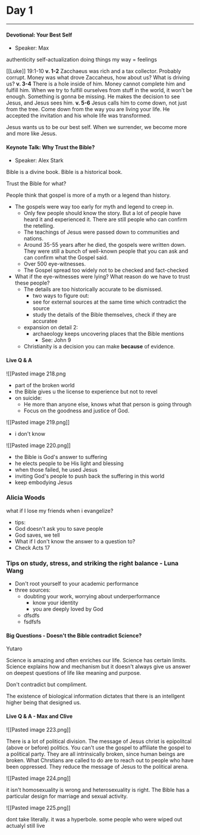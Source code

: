 # Day 1
---
#### Devotional: Your Best Self
- Speaker: Max

authenticity
self-actualization
doing things my way = feelings

[[Luke]] 19:1-10
**v. 1-2** Zacchaeus was rich and a tax collector. Probably corrupt. Money was what drove Zaccaheus, how about us? What is driving us?
**v. 3-4** There is a hole inside of him. Money cannot complete him and fulfill him. When we try to fulfill ourselves from stuff in the world, it won't be enough. Something is gonna be missing. He makes the decision to see Jesus, and Jesus sees him.
**v. 5-6** Jesus calls him to come down, not just from the tree. Come down from the way you are living your life. He accepted the invitation and his whole life was transformed.

Jesus wants us to be our best self. When we surrender, we become more and more like Jesus. 

#### Keynote Talk: Why Trust the Bible?
- Speaker: Alex Stark

Bible is a divine book.
Bible is a historical book.

Trust the Bible for what?

People think that gospel is more of a myth or a legend than history. 
- The gospels were way too early for myth and legend to creep in.
	- Only few people should know the story. But a lot of people have heard it and experienced it. There are still people who can confirm the retelling.
	- The teachings of Jesus were passed down to communities and nations.
	- Around 35-55 years after he died, the gospels were written down. They were still a bunch of well-known people that you can ask and can confirm what the Gospel said.
	- Over 500 eye-witnesses.
	- The Gospel spread too widely not to be checked and fact-checked
- What if the eye-witnesses were lying? What reason do we have to trust these people?
	- The details are too historically accurate to be dismissed.
		- two ways to figure out:
		- see for external sources at the same time which contradict the source
		- study the details of the Bible themselves, check if they are accuratee
	- expansion on detail 2:
		- archaeology keeps uncovering places that the Bible mentions
			- See: John 9
	- Christianity is a decision you can make **because** of evidence. 

#### Live Q & A

![[Pasted image 218.png

- part of the broken world
- the Bible gives u the license to experience but not to revel
- on suicide:
	- He more than anyone else, knows what that person is going through
	- Focus on the goodness and justice of God.

![[Pasted image 219.png]]

- i don't know

![[Pasted image 220.png]]

- the Bible is God's answer to suffering
- he elects people to be His light and blessing
- when those failed, he used Jesus
- inviting God's people to push back the suffering in this world
- keep embodying Jesus

### Alicia Woods
what if I lose my friends when i evangelize?
- tips:
- God doesn't ask you to save people
- God saves, we tell
- What if I don't know the answer to a question to?
- Check Acts 17

### Tips on study, stress, and striking the right balance - Luna Wang
- Don't root yourself to your academic performance
- three sources:
	- doubting your work, worrying about underperformance
		- know your identity
		- you are deeply loved by God
	- dfsdfs
	- fsdfsfs

#### Big Questions - Doesn't the Bible contradict Science?

Yutaro

Science is amazing and often enriches our life. Science has certain limits. Science explains how and mechanism but it doesn't always give us answer on deepest questions of life like meaning and purpose.

Don't contradict but compliment.

The existence of biological information dictates that there is an intellgent higher being that designed us.

#### Live  Q & A - Max and Clive

![[Pasted image 223.png]]

There is a lot of political division. The message of Jesus christ is epipolitcal (above or before) politics. You can't use the gospel to affiliate the gospel to a political party. They are all intrinsically broken, since human beings are broken. What Chrstians are called to do are to reach out to people who have been oppressed. They reduce the message of Jesus to the political arena. 

![[Pasted image 224.png]]

it isn't homosexuality is wrong and heterosexuality is right. The Bible has a particular design for marriage and sexual activity. 

![[Pasted image 225.png]]

dont take literally. it was a hyperbole. some people who were wiped out actualyl still live